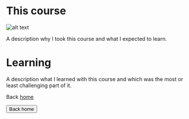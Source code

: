 # This course


![alt text](https://cdn.pixabay.com/photo/2018/09/27/09/22/web-3706562_960_720.jpg "Cover")


A description why I took this course and what I expected to learn.


# Learning


A description what I learned with this course and which was the most or least challenging part of it.


Back [home](/index.md)


<button name="button" onclick="/index.md">Back home</button>
